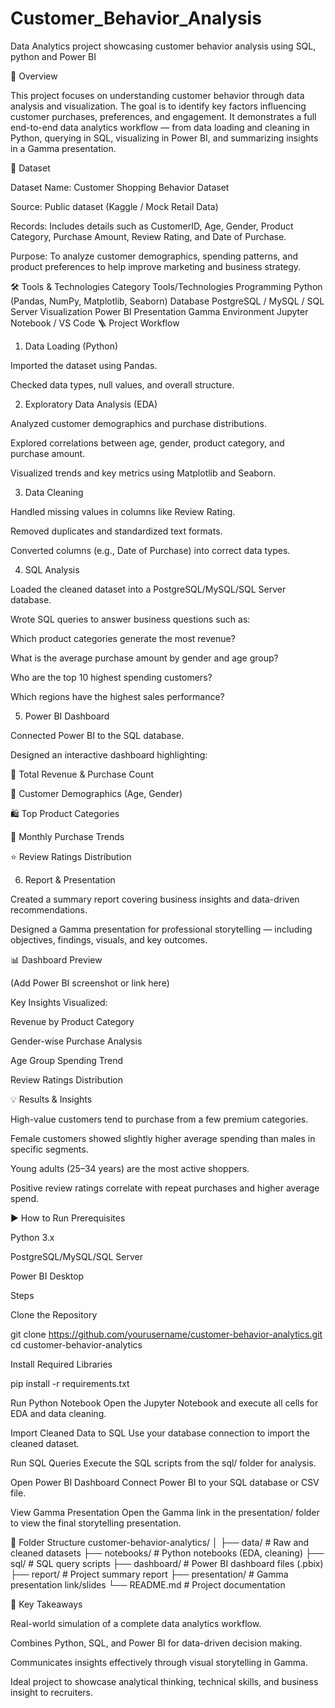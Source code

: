 # Customer_Behavior_Analysis
Data Analytics project showcasing customer behavior analysis using SQL, python and Power BI 

🧭 Overview

This project focuses on understanding customer behavior through data analysis and visualization.
The goal is to identify key factors influencing customer purchases, preferences, and engagement.
It demonstrates a full end-to-end data analytics workflow — from data loading and cleaning in Python, querying in SQL, visualizing in Power BI, and summarizing insights in a Gamma presentation.

📂 Dataset

Dataset Name: Customer Shopping Behavior Dataset

Source: Public dataset (Kaggle / Mock Retail Data)

Records: Includes details such as CustomerID, Age, Gender, Product Category, Purchase Amount, Review Rating, and Date of Purchase.

Purpose: To analyze customer demographics, spending patterns, and product preferences to help improve marketing and business strategy.

🛠️ Tools & Technologies
Category	Tools/Technologies
Programming	Python (Pandas, NumPy, Matplotlib, Seaborn)
Database	PostgreSQL / MySQL / SQL Server
Visualization	Power BI
Presentation	Gamma
Environment	Jupyter Notebook / VS Code
🪜 Project Workflow
1. Data Loading (Python)

Imported the dataset using Pandas.

Checked data types, null values, and overall structure.

2. Exploratory Data Analysis (EDA)

Analyzed customer demographics and purchase distributions.

Explored correlations between age, gender, product category, and purchase amount.

Visualized trends and key metrics using Matplotlib and Seaborn.

3. Data Cleaning

Handled missing values in columns like Review Rating.

Removed duplicates and standardized text formats.

Converted columns (e.g., Date of Purchase) into correct data types.

4. SQL Analysis

Loaded the cleaned dataset into a PostgreSQL/MySQL/SQL Server database.

Wrote SQL queries to answer business questions such as:

Which product categories generate the most revenue?

What is the average purchase amount by gender and age group?

Who are the top 10 highest spending customers?

Which regions have the highest sales performance?

5. Power BI Dashboard

Connected Power BI to the SQL database.

Designed an interactive dashboard highlighting:

🧾 Total Revenue & Purchase Count

👥 Customer Demographics (Age, Gender)

🛍️ Top Product Categories

📅 Monthly Purchase Trends

⭐ Review Ratings Distribution

6. Report & Presentation

Created a summary report covering business insights and data-driven recommendations.

Designed a Gamma presentation for professional storytelling — including objectives, findings, visuals, and key outcomes.

📊 Dashboard Preview

(Add Power BI screenshot or link here)

Key Insights Visualized:

Revenue by Product Category

Gender-wise Purchase Analysis

Age Group Spending Trend

Review Ratings Distribution

💡 Results & Insights

High-value customers tend to purchase from a few premium categories.

Female customers showed slightly higher average spending than males in specific segments.

Young adults (25–34 years) are the most active shoppers.

Positive review ratings correlate with repeat purchases and higher average spend.

▶️ How to Run
Prerequisites

Python 3.x

PostgreSQL/MySQL/SQL Server

Power BI Desktop

Steps

Clone the Repository

git clone https://github.com/yourusername/customer-behavior-analytics.git
cd customer-behavior-analytics


Install Required Libraries

pip install -r requirements.txt


Run Python Notebook
Open the Jupyter Notebook and execute all cells for EDA and data cleaning.

Import Cleaned Data to SQL
Use your database connection to import the cleaned dataset.

Run SQL Queries
Execute the SQL scripts from the sql/ folder for analysis.

Open Power BI Dashboard
Connect Power BI to your SQL database or CSV file.

View Gamma Presentation
Open the Gamma link in the presentation/ folder to view the final storytelling presentation.

📁 Folder Structure
customer-behavior-analytics/
│
├── data/                  # Raw and cleaned datasets
├── notebooks/             # Python notebooks (EDA, cleaning)
├── sql/                   # SQL query scripts
├── dashboard/             # Power BI dashboard files (.pbix)
├── report/                # Project summary report
├── presentation/          # Gamma presentation link/slides
└── README.md              # Project documentation

🚀 Key Takeaways

Real-world simulation of a complete data analytics workflow.

Combines Python, SQL, and Power BI for data-driven decision making.

Communicates insights effectively through visual storytelling in Gamma.

Ideal project to showcase analytical thinking, technical skills, and business insight to recruiters.
